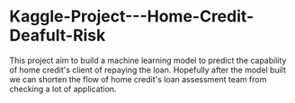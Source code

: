 # Kaggle-Project---Home-Credit-Deafult-Risk

This project aim to build a machine learning model to predict the capability of home credit's client of repaying the loan.
Hopefully after the model built we can shorten the flow of home credit's loan assessment team from checking a lot of application.
